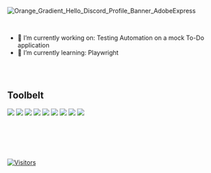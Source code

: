 ![Orange_Gradient_Hello_Discord_Profile_Banner_AdobeExpress](https://user-images.githubusercontent.com/111096348/222625460-00f02577-715b-465c-9a47-8de2b4f13c25.gif)

</br>

<!--
**raeliz/raeliz** is a ✨ _special_ ✨ repository because its `README.md` (this file) appears on your GitHub profile.

Here are some ideas to get you started:-->
- 🔭 I’m currently working on: Testing Automation on a mock To-Do application
- 🌱 I’m currently learning: Playwright

</br>
</br>

## Toolbelt

![](https://img.shields.io/badge/Code-Python-informational?style=flat&logo=python&color=9cf)
![](https://img.shields.io/badge/Code-Flask-informational?style=flat&logo=flask&color=ff69b4)
![](https://img.shields.io/badge/Code-JavaScript-informational?style=flat&logo=JavaScript&color=F7DF1E)
![](https://img.shields.io/badge/Code-HTML5-informational?style=flat&logo=HTML5&color=E34F26)
![](https://img.shields.io/badge/Code-Express-informational?style=flat&logo=express&color=blueviolet)
![](https://img.shields.io/badge/Code-Sequelize-informational?style=flat&logo=sequelize&color=orange)
![](https://img.shields.io/badge/Code-SQLite-informational?style=flat&logo=SQLite&color=003B57)
![](https://img.shields.io/badge/Style-CSS3-informational?style=flat&logo=CSS3&color=1572B6)
![](https://img.shields.io/badge/Tools-GitHub-informational?style=flat&logo=GitHub&color=181717)

<!-- </br> -->

<!-- [![Anurag’s github stats](https://github-readme-stats.vercel.app/api?username=raeliz)](https://github.com/raeliz) -->

<!-- [![Top Langs](https://github-readme-stats.vercel.app/api/top-langs/?username=raeliz&layout=compact)](https://github.com/raeliz) -->

</br>
</br>
</br>
</br>

[![Visitors](https://visitor-badge.glitch.me/badge?page_id=yraeliz.raeliz)](https://www.raeliz.dev/)
